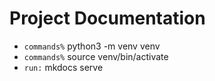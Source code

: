 # Project Documentation
- `commands%` python3 -m venv venv
- `commands%` source venv/bin/activate
- `run:` mkdocs serve